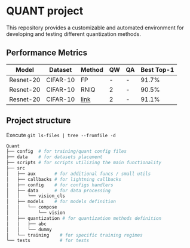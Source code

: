 # QUANT project

This repository provides a customizable and automated environment for developing and testing different quantization methods.

## Performance Metrics

| Model     | Dataset  | Method | QW | QA | Best Top-1 |
|-----------|----------|--------|----|----|------------|
| Resnet-20 | CIFAR-10 | FP     | -  | -  | 91.7%      |
| Resnet-20 | CIFAR-10 | RNIQ   | 2  | -  | 90.5%      |
| Resnet-20 | CIFAR-10 | [link](https://github.com/linkinpark213/quantization-networks-cifar10/tree/master)   | 2  | -  | 91.1%      |


## Project structure

Execute ```git ls-files | tree --fromfile -d```

```bash
Quant 
├── config  # for training/quant config files
├── data    # for datasets placement
├── scripts # for scripts utilizing the main functionality
├── src
│   ├── aux       # for additional funcs / small utils
│   ├── callbacks # for lightning callbacks
│   ├── config    # for configs handlers
│   ├── data      # for data processing
│   │   └── vision_cls
│   ├── models    # for models definition
│   │   └── compose
│   │       └── vision
│   ├── quantization # for quantization methods definition
│   │   ├── abc
│   │   └── dummy
│   └── training    # for specific training regimes
└── tests           # for tests
```
